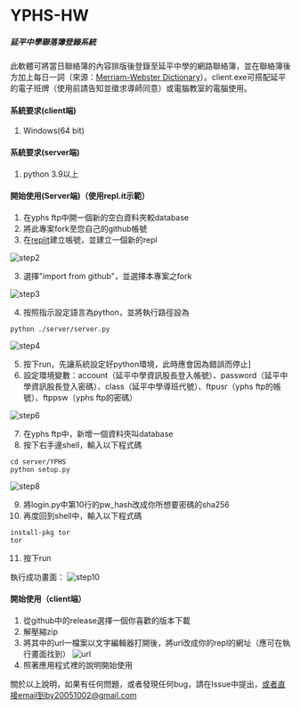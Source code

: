 # YPHS-HW

##### 延平中學聯落簿登錄系統

此軟體可將當日聯絡簿的內容排版後登錄至延平中學的網路聯絡簿，並在聯絡簿後方加上每日一詞（來源：[Merriam-Webster Dictionary](https://www.merriam-webster.com/)）。client.exe可搭配延平的電子班牌（使用前請告知並徵求導師同意）或電腦教室的電腦使用。

#### 系統要求(client端)

1. Windows(64 bit)

#### 系統要求(server端)

1. python 3.9以上

#### 開始使用(Server端)（使用repl.it示範）

1. 在yphs ftp中開一個新的空白資料夾較database
2. 將此專案fork至您自己的github帳號
3. 在[replit](https://replit.com/)建立帳號，並建立一個新的repl

![step2](https://i.imgur.com/fVcz8fw.png)

3. 選擇"import from github"，並選擇本專案之fork

![step3](https://i.imgur.com/s0iARUa.png)

4. 按照指示設定語言為python，並將執行路徑設為

```bash=
python ./server/server.py
```

![step4](https://i.imgur.com/XKswekd.png)

5. 按下run，先讓系統設定好python環境，此時應會因為錯誤而停止]
6. 設定環境變數：account（延平中學資訊股長登入帳號）、password（延平中學資訊股長登入密碼）、class（延平中學導班代號）、ftpusr（yphs ftp的帳號）、ftppsw（yphs ftp的密碼）

![step6](https://i.imgur.com/6ztcn8n.png)

7. 在yphs ftp中，新增一個資料夾叫database
8. 按下右手邊shell，輸入以下程式碼

```bash=
cd server/YPHS
python setup.py
```

![step8](https://i.imgur.com/SsuM2AH.png)

9. 將login.py中第10行的pw_hash改成你所想要密碼的sha256
10. 再度回到shell中，輸入以下程式碼
```bash=
install-pkg tor
tor
```
11. 按下run

執行成功畫面：
![step10](https://i.imgur.com/F8mEEU1.png)


#### 開始使用（client端）

1. 從github中的release選擇一個你喜歡的版本下載
2. 解壓縮zip
3. 將其中的url一檔案以文字編輯器打開後，將url改成你的repl的網址（應可在執行畫面找到）
![url](https://i.imgur.com/K4VSskK.png)
4. 照著應用程式裡的說明開始使用

關於以上說明，如果有任何問題，或者發現任何bug，請在Issue中提出，或者直接email到by20051002@gmail.com
